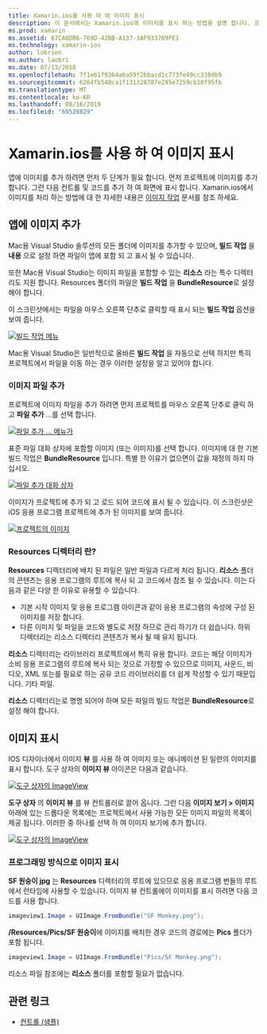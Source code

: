 ```yaml
---
title: Xamarin.ios를 사용 하 여 이미지 표시
description: 이 문서에서는 Xamarin.ios에 이미지를 표시 하는 방법을 설명 합니다. 프로그래밍 방식으로 또는 iOS 디자이너를 통해 앱에 이미지를 추가 하는 과정을 다룹니다.
ms.prod: xamarin
ms.assetid: 67CA8DB6-769D-42BB-A137-3AF933789FE1
ms.technology: xamarin-ios
author: lobrien
ms.author: laobri
ms.date: 07/13/2018
ms.openlocfilehash: 7f1e61f9364a6a59f2bbacd1c773fe49cc338db9
ms.sourcegitcommit: 6264fb540ca1f131328707e295e7259cb10f95fb
ms.translationtype: MT
ms.contentlocale: ko-KR
ms.lasthandoff: 08/16/2019
ms.locfileid: "69528829"
---
```

# <a name="displaying-images-with-xamarinios"></a>Xamarin.ios를 사용 하 여 이미지 표시

앱에 이미지를 추가 하려면 먼저 두 단계가 필요 합니다. 먼저 프로젝트에 이미지를 추가 합니다. 그런 다음 컨트롤 및 코드를 추가 하 여 화면에 표시 합니다. Xamarin.ios에서 이미지를 처리 하는 방법에 대 한 자세한 내용은 [이미지 작업](~/ios/app-fundamentals/images-icons/index.md) 문서를 참조 하세요.

## <a name="adding-images-to-your-app"></a>앱에 이미지 추가

Mac용 Visual Studio 솔루션의 모든 폴더에 이미지를 추가할 수 있으며, **빌드 작업** 을 **내용** 으로 설정 하면 파일이 앱에 포함 되 고 표시 될 수 있습니다.

또한 Mac용 Visual Studio는 이미지 파일을 포함할 수 있는 **리소스** 라는 특수 디렉터리도 지원 합니다. Resources 폴더의 파일은 **빌드 작업** 을 **BundleResource**로 설정 해야 합니다.

이 스크린샷에서는 파일을 마우스 오른쪽 단추로 클릭할 때 표시 되는 **빌드 작업** 옵션을 보여 줍니다.

 [![](image-images/image30a.png "빌드 작업 메뉴")](image-images/image30a.png#lightbox)

Mac용 Visual Studio은 일반적으로 올바른 **빌드 작업** 을 자동으로 선택 하지만 특히 프로젝트에서 파일을 이동 하는 경우 이러한 설정을 알고 있어야 합니다.

### <a name="adding-an-image-file"></a>이미지 파일 추가

프로젝트에 이미지 파일을 추가 하려면 먼저 프로젝트를 마우스 오른쪽 단추로 클릭 하 고 **파일 추가** ...를 선택 합니다.

 [![](image-images/image31a.png "파일 추가 ... 메뉴가")](image-images/image31a.png#lightbox)

표준 파일 대화 상자에 포함할 이미지 (또는 이미지)를 선택 합니다. 이미지에 대 한 기본 빌드 작업은 **BundleResource** 입니다. 특별 한 이유가 없으면이 값을 재정의 하지 마십시오.

 [![](image-images/image32a.png "파일 추가 대화 상자")](image-images/image32a.png#lightbox)

이미지가 프로젝트에 추가 되 고 로드 되어 코드에 표시 될 수 있습니다. 이 스크린샷은 iOS 응용 프로그램 프로젝트에 추가 된 이미지를 보여 줍니다.

 [![](image-images/image33a.png "프로젝트의 이미지")](image-images/image33a.png#lightbox)

### <a name="what-is-the-resources-directory"></a>Resources 디렉터리 란?

**Resources** 디렉터리에 배치 된 파일은 일반 파일과 다르게 처리 됩니다. **리소스** 폴더의 콘텐츠는 응용 프로그램의 루트에 복사 되 고 코드에서 참조 될 수 있습니다. 이는 다음과 같은 다양 한 이유로 유용할 수 있습니다.

- 기본 시작 이미지 및 응용 프로그램 아이콘과 같이 응용 프로그램의 속성에 구성 된 이미지를 저장 합니다.
- 다른 이미지 및 파일을 코드와 별도로 저장 하므로 관리 하기가 더 쉽습니다. 하위 디렉터리는 리소스 디렉터리 콘텐츠가 복사 될 때 유지 됩니다.


**리소스** 디렉터리는 라이브러리 프로젝트에서 특히 유용 합니다. 코드는 해당 이미지가 소비 응용 프로그램의 루트에 복사 되는 것으로 가정할 수 있으므로 이미지, 사운드, 비디오, XML 또는를 필요로 하는 공유 코드 라이브러리를 더 쉽게 작성할 수 있기 때문입니다. 기타 파일.

**리소스** 디렉터리는로 명명 되어야 하며 모든 파일의 빌드 작업은 **BundleResource**로 설정 해야 합니다.

## <a name="displaying-the-image"></a>이미지 표시

IOS 디자이너에서 이미지 **뷰** 를 사용 하 여 이미지 또는 애니메이션 된 일련의 이미지를 표시 합니다. 도구 상자의 **이미지 뷰** 아이콘은 다음과 같습니다.

 [![](image-images/image35a.png "도구 상자의 ImageView")](image-images/image35.png#lightbox)

**도구 상자** 의 **이미지 뷰** 를 뷰 컨트롤러로 끌어 옵니다. 그런 다음 **이미지 보기 > 이미지** 아래에 있는 드롭다운 목록에는 프로젝트에서 사용 가능한 모든 이미지 파일의 목록이 제공 됩니다. 이러한 중 하나를 선택 하 여 이미지 보기에 추가 합니다.

 [![](image-images/image36a.png "도구 상자의 ImageView")](image-images/image36.png#lightbox)

### <a name="displaying-the-image-programmatically"></a>프로그래밍 방식으로 이미지 표시

**SF 원숭이 jpg** 는 **Resources** 디렉터리의 루트에 있으므로 응용 프로그램 번들의 루트에서 런타임에 사용할 수 있습니다. 이미지 뷰 컨트롤에이 이미지를 표시 하려면 다음 코드를 사용 합니다.

```csharp
imageview1.Image = UIImage.FromBundle("SF Monkey.png");
```

**/Resources/Pics/SF 원숭이**에 이미지를 배치한 경우 코드의 경로에는 **Pics** 폴더가 포함 됩니다.

```csharp
imageview1.Image = UIImage.FromBundle("Pics/SF Monkey.png");
```

리소스 파일 참조에는 **리소스** 폴더를 포함할 필요가 없습니다.

## <a name="related-links"></a>관련 링크

- [컨트롤 (샘플)](https://docs.microsoft.com/samples/xamarin/ios-samples/controls)
